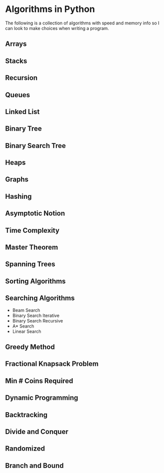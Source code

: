 # Algorithms in Python

The following is a collection of algorithms with speed and memory info so I can look to make choices when writing a program.

## Arrays

## Stacks

## Recursion

## Queues

## Linked List

## Binary Tree

## Binary Search Tree

## Heaps

## Graphs

## Hashing

## Asymptotic Notion

## Time Complexity

## Master Theorem

## Spanning Trees

## Sorting Algorithms

## Searching Algorithms

* Beam Search 
* Binary Search Iterative
* Binary Search Recursive
* A* Search
* Linear Search

## Greedy Method

## Fractional Knapsack Problem

## Min # Coins Required

## Dynamic Programming

## Backtracking

## Divide and Conquer

## Randomized

## Branch and Bound



